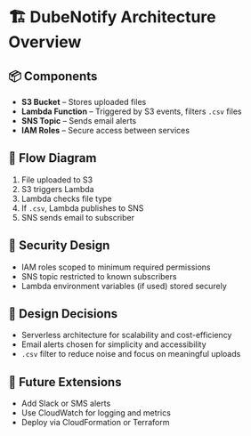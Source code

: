 # 🏗️ DubeNotify Architecture Overview

## 📦 Components

- **S3 Bucket** – Stores uploaded files
- **Lambda Function** – Triggered by S3 events, filters `.csv` files
- **SNS Topic** – Sends email alerts
- **IAM Roles** – Secure access between services

## 🔄 Flow Diagram

1. File uploaded to S3
2. S3 triggers Lambda
3. Lambda checks file type
4. If `.csv`, Lambda publishes to SNS
5. SNS sends email to subscriber

## 🔐 Security Design

- IAM roles scoped to minimum required permissions
- SNS topic restricted to known subscribers
- Lambda environment variables (if used) stored securely

## 🧭 Design Decisions

- Serverless architecture for scalability and cost-efficiency
- Email alerts chosen for simplicity and accessibility
- `.csv` filter to reduce noise and focus on meaningful uploads

## 🧱 Future Extensions

- Add Slack or SMS alerts
- Use CloudWatch for logging and metrics
- Deploy via CloudFormation or Terraform
